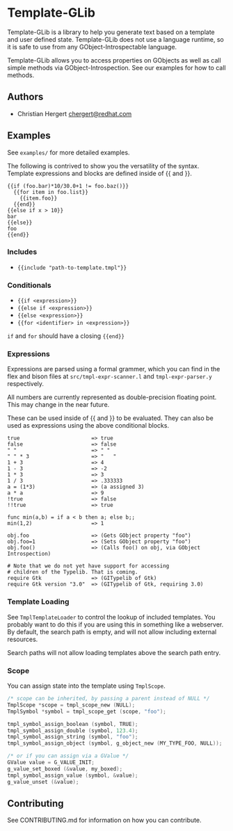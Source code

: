 # Template-GLib

Template-GLib is a library to help you generate text based on a template and
user defined state. Template-GLib does not use a language runtime, so it is
safe to use from any GObject-Introspectable language.

Template-GLib allows you to access properties on GObjects as well as call
simple methods via GObject-Introspection. See our examples for how to call
methods.

## Authors

 * Christian Hergert <chergert@redhat.com>

## Examples

See `examples/` for more detailed examples.

The following is contrived to show you the versatility of the syntax.
Template expressions and blocks are defined inside of {{ and }}.

```tmpl
{{if (foo.bar)*10/30.0+1 != foo.baz()}}
  {{for item in foo.list}}
    {{item.foo}}
  {{end}}
{{else if x > 10}}
bar
{{else}}
foo
{{end}}
```

### Includes

 * `{{include "path-to-template.tmpl"}}`

### Conditionals

 * `{{if <expression>}}`
 * `{{else if <expression>}}`
 * `{{else <expression>}}`
 * `{{for <identifier> in <expression>}}`

`if` and `for` should have a closing `{{end}}`

### Expressions

Expressions are parsed using a formal grammer, which you can find in the
flex and bison files at `src/tmpl-expr-scanner.l` and `tmpl-expr-parser.y`
respectively.

All numbers are currently represented as double-precision floating point.
This may change in the near future.

These can be used inside of {{ and }} to be evaluated. They can also be used
as expressions using the above conditional blocks.

```
true                       => true
false                      => false
" "                        => " "
" " * 3                    => "   "
1 + 3                      => 4
1 - 3                      => -2
1 * 3                      => 3
1 / 3                      => .333333
a = (1*3)                  => (a assigned 3)
a * a                      => 9
!true                      => false
!!true                     => true

func min(a,b) = if a < b then a; else b;;
min(1,2)                   => 1

obj.foo                    => (Gets GObject property "foo")
obj.foo=1                  => (Sets GObject property "foo")
obj.foo()                  => (Calls foo() on obj, via GObject Introspection)

# Note that we do not yet have support for accessing
# children of the Typelib. That is coming.
require Gtk                => (GITypelib of Gtk)
require Gtk version "3.0"  => (GITypelib of Gtk, requiring 3.0)
```

### Template Loading

See `TmplTemplateLoader` to control the lookup of included templates.
You probably want to do this if you are using this in something like a
webserver. By default, the search path is empty, and will not allow
including external resources.

Search paths will not allow loading templates above the search path entry.

### Scope

You can assign state into the template using `TmplScope`.

```c
/* scope can be inherited, by passing a parent instead of NULL */
TmplScope *scope = tmpl_scope_new (NULL);
TmplSymbol *symbol = tmpl_scope_get (scope, "foo");

tmpl_symbol_assign_boolean (symbol, TRUE);
tmpl_symbol_assign_double (symbol, 123.4);
tmpl_symbol_assign_string (symbol, "foo");
tmpl_symbol_assign_object (symbol, g_object_new (MY_TYPE_FOO, NULL));

/* or if you can assign via a GValue */
GValue value = G_VALUE_INIT;
g_value_set_boxed (&value, my_boxed);
tmpl_symbol_assign_value (symbol, &value);
g_value_unset (&value);
```

## Contributing

See CONTRIBUTING.md for information on how you can contribute.

